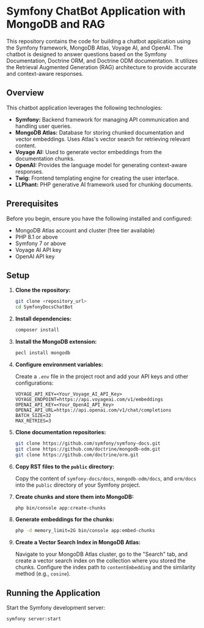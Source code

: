 # Symfony ChatBot Application with MongoDB and RAG

This repository contains the code for building a chatbot application using the Symfony framework, MongoDB Atlas, Voyage AI, and OpenAI. The chatbot is designed to answer questions based on the Symfony Documentation, Doctrine ORM, and Doctrine ODM documentation. It utilizes the Retrieval Augmented Generation (RAG) architecture to provide accurate and context-aware responses.

## Overview

This chatbot application leverages the following technologies:

-   **Symfony:** Backend framework for managing API communication and handling user queries.
-   **MongoDB Atlas:** Database for storing chunked documentation and vector embeddings. Uses Atlas's vector search for retrieving relevant content.
-   **Voyage AI:** Used to generate vector embeddings from the documentation chunks.
-   **OpenAI:** Provides the language model for generating context-aware responses.
-   **Twig:** Frontend templating engine for creating the user interface.
-   **LLPhant:** PHP generative AI framework used for chunking documents.

## Prerequisites

Before you begin, ensure you have the following installed and configured:

-   MongoDB Atlas account and cluster (free tier available)
-   PHP 8.1 or above
-   Symfony 7 or above
-   Voyage AI API key
-   OpenAI API key

## Setup

1.  **Clone the repository:**

    ```bash
    git clone <repository_url>
    cd SymfonyDocsChatBot
    ```

2.  **Install dependencies:**

    ```bash
    composer install
    ```

3.  **Install the MongoDB extension:**

    ```bash
    pecl install mongodb
    ```

4.  **Configure environment variables:**

    Create a `.env` file in the project root and add your API keys and other configurations:

    ```
    VOYAGE_API_KEY=<Your_Voyage_AI_API_Key>
    VOYAGE_ENDPOINT=https://api.voyageai.com/v1/embeddings
    OPENAI_API_KEY=<Your_OpenAI_API_Key>
    OPENAI_API_URL=https://api.openai.com/v1/chat/completions
    BATCH_SIZE=32
    MAX_RETRIES=3
    ```

5.  **Clone documentation repositories:**

    ```bash
    git clone https://github.com/symfony/symfony-docs.git
    git clone https://github.com/doctrine/mongodb-odm.git
    git clone https://github.com/doctrine/orm.git
    ```

6.  **Copy RST files to the `public` directory:**

    Copy the content of `symfony-docs/docs`, `mongodb-odm/docs`, and `orm/docs` into the `public` directory of your Symfony project.

7.  **Create chunks and store them into MongoDB:**

    ```bash
    php bin/console app:create-chunks
    ```

8.  **Generate embeddings for the chunks:**

    ```bash
    php -d memory_limit=2G bin/console app:embed-chunks
    ```

9.  **Create a Vector Search Index in MongoDB Atlas:**

    Navigate to your MongoDB Atlas cluster, go to the "Search" tab, and create a vector search index on the collection where you stored the chunks. Configure the index path to `contentEmbedding` and the similarity method (e.g., `cosine`).

## Running the Application

Start the Symfony development server:

```bash
symfony server:start
```
